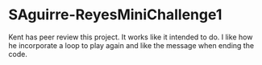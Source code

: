 # SAguirre-ReyesMiniChallenge1


Kent has peer review this project. It works like it intended to do. I like how he incorporate a loop to play again and like the message when ending the code.

